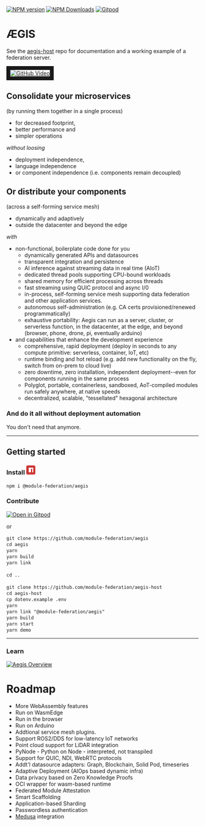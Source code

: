 [![NPM version][npm-image]][npm-url]
[![NPM Downloads][downloads-image]][downloads-url]
[![Gitpod][gitpod-image]][gitpod-url]

# ÆGIS

See the [aegis-host](https://github.com/module-federation/aegis-host) repo for documentation and a working example of a federation server.

<div align="left">
    <a href="https://blog.federated-microservices.com" target="_blank">
        <img src="https://user-images.githubusercontent.com/38910830/142773640-5a4d710d-a428-4bfc-9f56-03e90255eb1b.gif" alt="GitHub Video"
        border="10"width="460"height="250"/>
    </a>
</div>

## Consolidate your microservices

(by running them together in a single process)

- for decreased footprint,
- better performance and
- simpler operations

_without loosing_

- deployment independence,
- language independence
- or component independence (i.e. components remain decoupled)

## Or distribute your components

(across a self-forming service mesh)

- dynamically and adaptively
- outside the datacenter and beyond the edge

_with_

- non-functional, boilerplate code done for you
  - dynamically generated APIs and datasources
  - transparent integration and persistence
  - AI inference against streaming data in real time (AIoT)
  - dedicated thread pools supporting CPU-bound workloads
  - shared memory for efficient processing across threads
  - fast streaming using QUIC protocol and async I/0
  - in-process, self-forming service mesh supporting data federation and other application services.
  - autonomous self-administration (e.g. CA certs provisioned/renewed programmatically)
  - exhaustive portability: Aegis can run as a server, cluster, or serverless function, in the datacenter, at the edge, and beyond (browser, phone, drone, pi, eventually arduino)
- and capabilities that enhance the development experience
  - comprehensive, rapid deployment (deploy in seconds to any compute primitive: serverless, container, IoT, etc)
  - runtime binding and hot reload (e.g. add new functionality on the fly, switch from on-prem to cloud live)
  - zero downtime, zero installation, independent deployment--even for components running in the same process
  - Polyglot, portable, containerless, sandboxed, AoT-compiled modules run safely anywhere, at native speeds
  - decentralized, scalable, "tessellated" hexagonal architecture

### And do it all without deployment automation

You don't need that anymore.

---

## Getting started

### Install [<img src="https://github.com/tysonrm/cluster-rolling-restart/blob/main/npm-tile.png">](https://www.npmjs.com/package/@module-federation/aegis)

```shell
npm i @module-federation/aegis
```

### Contribute

[![Open in Gitpod](https://gitpod.io/button/open-in-gitpod.svg)](https://gitpod.io/github.com/module-federation/aegis)

or

```shell
git clone https://github.com/module-federation/aegis
cd aegis
yarn
yarn build
yarn link

cd ..

git clone https://github.com/module-federation/aegis-host
cd aegis-host
cp dotenv.example .env
yarn
yarn link "@module-federation/aegis"
yarn build
yarn start
yarn demo
```

---

### Learn

[![Aegis Overview](https://res.cloudinary.com/marcomontalbano/image/upload/v1632364889/video_to_markdown/images/youtube--n2qqgi3fTto-c05b58ac6eb4c4700831b2b3070cd403.jpg)](https://youtu.be/jddhfLA_2k0 'Aegis Overview')

# Roadmap

- More WebAssembly features
- Run on WasmEdge
- Run in the browser
- Run on Arduino
- Addtional service mesh plugins.
- Support ROS2/DDS for low-latency IoT networks
- Point cloud support for LiDAR integration
- PyNode - Python on Node - interpreted, not transpiled
- Support for QUIC, NDI, WebRTC protocols
- Addt'l datasource adapters: Graph, Blockchain, Solid Pod, timeseries
- Adaptive Deployment (AIOps based dynamic infra)
- Data privacy based on Zero Knowledge Proofs
- OCI wrapper for wasm-based runtime
- Federated Module Attestation
- Smart Scaffolding
- Application-based Sharding
- Passwordless authentication
- [Medusa](https://github.com/module-federation/medusa) integration

[npm-image]: http://img.shields.io/npm/v/@module-federation/aegis.svg
[npm-url]: https://npmjs.org/package/@module-federation/aegis
[downloads-image]: https://img.shields.io/npm/dm/@module-federation/aegis
[downloads-url]: https://npmjs.org/package/@module-federation/aegis
[gitpod-image]: https://img.shields.io/badge/Gitpod-ready--to--code-908a85?logo=gitpod
[gitpod-url]: https://gitpod.io/github.com/module-federation/aegis-app
